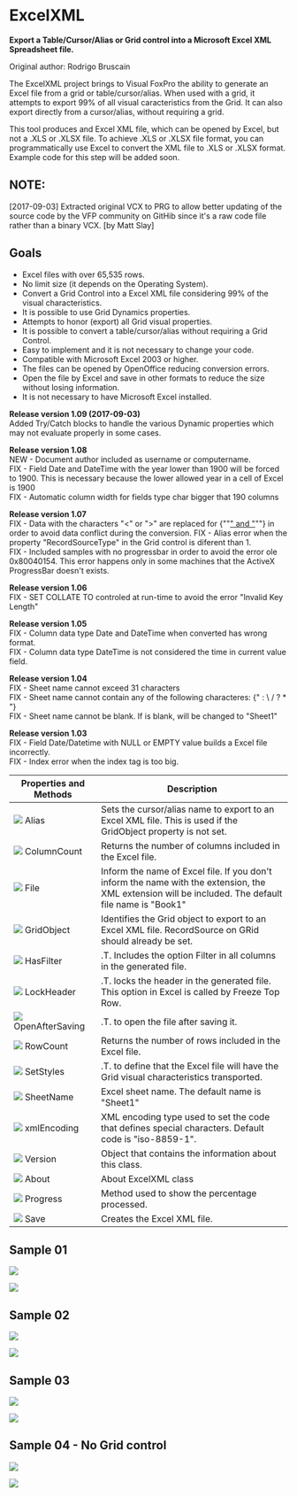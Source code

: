 # ExcelXML
**Export a Table/Cursor/Alias or Grid control into a Microsoft Excel XML Spreadsheet file.**

Original author: Rodrigo Bruscain

The ExcelXML project brings to Visual FoxPro the ability to generate an Excel file from a grid or table/cursor/alias. When used with a grid, it attempts to export 99% of all visual caracteristics from the Grid. It can also export directly from a cursor/alias, without requiring a grid.

This tool produces and Excel XML file, which can be opened by Excel, but not a .XLS or .XLSX file. To achieve .XLS or .XLSX file format, you can programmatically use Excel to convert the XML file to .XLS or .XLSX format. Example code for this step will be added soon.

## NOTE:
[2017-09-03] Extracted original VCX to PRG to allow better updating of the source code by the VFP community on GitHib since it's a raw code file rather than a binary VCX. [by Matt Slay]

## Goals
* Excel files with over 65,535 rows.
* No limit size (it depends on the Operating System).
* Convert a Grid Control into a Excel XML file considering 99% of the visual characteristics.
* It is possible to use Grid Dynamics properties.
* Attempts to honor (export) all Grid visual properties.
* It is possible to convert a table/cursor/alias without requiring a Grid Control.
* Easy to implement and it is not necessary to change your code.
* Compatible with Microsoft Excel 2003 or higher.
* The files can be opened by OpenOffice reducing conversion errors.
* Open the file by Excel and save in other formats to reduce the size without losing information.
* It is not necessary to have Microsoft Excel installed.

**Release version 1.09 (2017-09-03)**  
Added Try/Catch blocks to handle the various Dynamic properties which may not evaluate properly in some cases.

**Release version 1.08**  
NEW - Document author included as username or computername.  
FIX - Field Date and DateTime with the year lower than 1900 will be forced to 1900. This is necessary because the lower allowed year in a cell of Excel is 1900  
FIX - Automatic column width for fields type char bigger that 190 columns

**Release version 1.07**  
FIX - Data with the characters "<" or ">" are replaced for {""[" and "](_-and-_)""} in order to avoid data conflict during the conversion.
FIX - Alias error when the property   "RecordSourceType" in the Grid control is diferent than 1.  
FIX - Included samples with no progressbar in order to avoid the error ole 0x80040154. This error happens only in some machines that the ActiveX ProgressBar doesn't exists.

**Release version 1.06**  
FIX - SET COLLATE TO controled at run-time to avoid the error "Invalid Key Length"

**Release version 1.05**  
FIX - Column data type Date and DateTime when converted has wrong format.  
FIX - Column data type DateTime is not considered the time in current value field.

**Release version 1.04**  
FIX - Sheet name cannot exceed 31 characters  
FIX - Sheet name cannot contain any of the following characteres:  {" : \ / ? * [  ](--)"}  
FIX - Sheet name cannot be blank. If is blank, will be changed to "Sheet1"

**Release version 1.03**  
FIX - Field Date/Datetime with NULL or EMPTY value builds a Excel file incorrectly.  
FIX - Index error when the index tag is too big.

| Properties and Methods | Description |  
| -----------------------|-------------|
|![](ExcelXML_property_vs.bmp) Alias | Sets the cursor/alias name to export to an Excel XML file. This is used if the GridObject property is not set.|  
|![](ExcelXML_property_vs.bmp) ColumnCount | Returns the number of columns included in the Excel file.|  
|![](ExcelXML_property_vs.bmp) File | Inform the name of Excel file. If you don't inform the name with the extension, the XML extension will be included. The default file name is "Book1"|  
|![](ExcelXML_property_vs.bmp) GridObject | Identifies the Grid object to export to an Excel XML file. RecordSource on GRid should already be set.|
|![](ExcelXML_property_vs.bmp) HasFilter | .T. Includes the option Filter in all columns in the generated file.|
|![](ExcelXML_property_vs.bmp) LockHeader | .T. locks the header in the generated file. This option in Excel is called by Freeze Top Row.|
|![](ExcelXML_property_vs.bmp) OpenAfterSaving | .T. to open the file after saving it.|
|![](ExcelXML_property_vs.bmp) RowCount | Returns the number of rows included in the Excel file.|
|![](ExcelXML_property_vs.bmp) SetStyles | .T. to define that the Excel file will have the Grid visual characteristics transported.|
|![](ExcelXML_property_vs.bmp) SheetName | Excel sheet name. The default name is "Sheet1"|
|![](ExcelXML_property_vs.bmp) xmlEncoding | XML encoding type used to set the code that defines special characters. Default code is "iso-8859-1".|
|![](ExcelXML_property_vs.bmp) Version | Object that contains the information about this class.|
|![](ExcelXML_method_vs.bmp) About|About ExcelXML class|
|![](ExcelXML_method_vs.bmp) Progress|Method used to show the percentage processed.|
|![](ExcelXML_method_vs.bmp) Save|Creates the Excel XML file.|

## Sample 01
![](ExcelXML_sample01.png)

![](ExcelXML_sample01_excel.png)

## Sample 02
![](ExcelXML_sample02.png)

![](ExcelXML_sample02_excel.png)

## Sample 03
![](ExcelXML_sample03.png)

![](ExcelXML_sample03_excel.png)

## Sample 04 - No Grid control
![](ExcelXML_sample04.png)

![](ExcelXML_sample04_excel.png)
